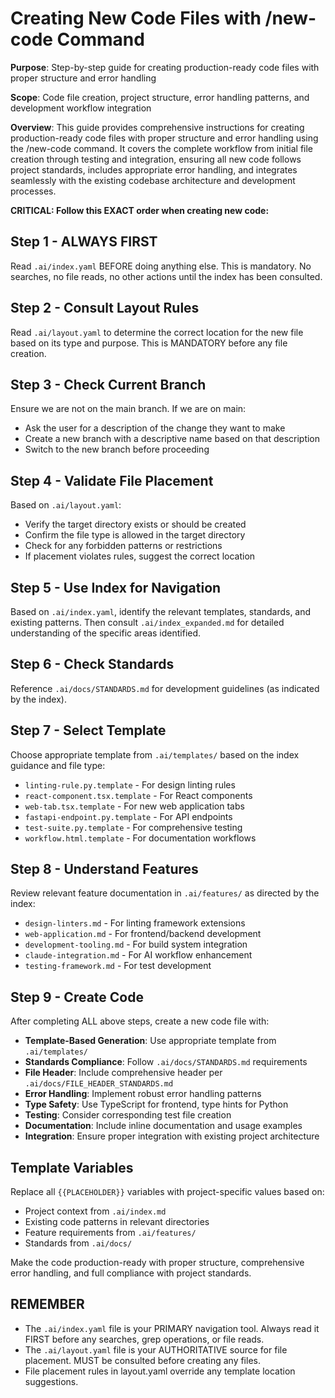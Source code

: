 # Creating New Code Files with /new-code Command

**Purpose**: Step-by-step guide for creating production-ready code files with proper structure and error handling

**Scope**: Code file creation, project structure, error handling patterns, and development workflow integration

**Overview**: This guide provides comprehensive instructions for creating production-ready code files with proper structure and error handling using the /new-code command. It covers the complete workflow from initial file creation through testing and integration, ensuring all new code follows project standards, includes appropriate error handling, and integrates seamlessly with the existing codebase architecture and development processes.

**CRITICAL: Follow this EXACT order when creating new code:**

## Step 1 - ALWAYS FIRST
Read `.ai/index.yaml` BEFORE doing anything else. This is mandatory. No searches, no file reads, no other actions until the index has been consulted.

## Step 2 - Consult Layout Rules
Read `.ai/layout.yaml` to determine the correct location for the new file based on its type and purpose. This is MANDATORY before any file creation.

## Step 3 - Check Current Branch
Ensure we are not on the main branch. If we are on main:
  - Ask the user for a description of the change they want to make
  - Create a new branch with a descriptive name based on that description
  - Switch to the new branch before proceeding

## Step 4 - Validate File Placement
Based on `.ai/layout.yaml`:
  - Verify the target directory exists or should be created
  - Confirm the file type is allowed in the target directory
  - Check for any forbidden patterns or restrictions
  - If placement violates rules, suggest the correct location

## Step 5 - Use Index for Navigation
Based on `.ai/index.yaml`, identify the relevant templates, standards, and existing patterns. Then consult `.ai/index_expanded.md` for detailed understanding of the specific areas identified.

## Step 6 - Check Standards
Reference `.ai/docs/STANDARDS.md` for development guidelines (as indicated by the index).

## Step 7 - Select Template
Choose appropriate template from `.ai/templates/` based on the index guidance and file type:
   - `linting-rule.py.template` - For design linting rules
   - `react-component.tsx.template` - For React components
   - `web-tab.tsx.template` - For new web application tabs
   - `fastapi-endpoint.py.template` - For API endpoints
   - `test-suite.py.template` - For comprehensive testing
   - `workflow.html.template` - For documentation workflows

## Step 8 - Understand Features
Review relevant feature documentation in `.ai/features/` as directed by the index:
  - `design-linters.md` - For linting framework extensions
  - `web-application.md` - For frontend/backend development
  - `development-tooling.md` - For build system integration
  - `claude-integration.md` - For AI workflow enhancement
  - `testing-framework.md` - For test development

## Step 9 - Create Code
After completing ALL above steps, create a new code file with:

- **Template-Based Generation**: Use appropriate template from `.ai/templates/`
- **Standards Compliance**: Follow `.ai/docs/STANDARDS.md` requirements
- **File Header**: Include comprehensive header per `.ai/docs/FILE_HEADER_STANDARDS.md`
- **Error Handling**: Implement robust error handling patterns
- **Type Safety**: Use TypeScript for frontend, type hints for Python
- **Testing**: Consider corresponding test file creation
- **Documentation**: Include inline documentation and usage examples
- **Integration**: Ensure proper integration with existing project architecture

## Template Variables
Replace all `{{PLACEHOLDER}}` variables with project-specific values based on:
- Project context from `.ai/index.md`
- Existing code patterns in relevant directories
- Feature requirements from `.ai/features/`
- Standards from `.ai/docs/`

Make the code production-ready with proper structure, comprehensive error handling, and full compliance with project standards.

## REMEMBER
- The `.ai/index.yaml` file is your PRIMARY navigation tool. Always read it FIRST before any searches, grep operations, or file reads.
- The `.ai/layout.yaml` file is your AUTHORITATIVE source for file placement. MUST be consulted before creating any files.
- File placement rules in layout.yaml override any template location suggestions.
